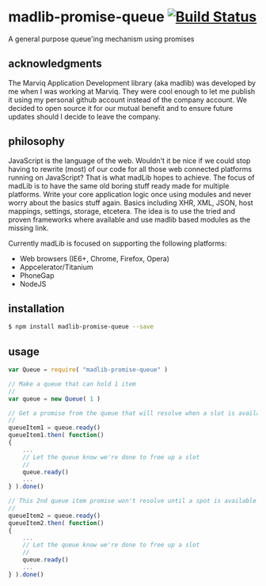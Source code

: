 # madlib-promise-queue [![Build Status](https://travis-ci.org/Qwerios/madlib-promise-queue.svg?branch=master)](https://travis-ci.org/Qwerios/madlib-promise-queue)
A general purpose queue'ing mechanism using promises


## acknowledgments
The Marviq Application Development library (aka madlib) was developed by me when I was working at Marviq. They were cool enough to let me publish it using my personal github account instead of the company account. We decided to open source it for our mutual benefit and to ensure future updates should I decide to leave the company.


## philosophy
JavaScript is the language of the web. Wouldn't it be nice if we could stop having to rewrite (most) of our code for all those web connected platforms running on JavaScript? That is what madLib hopes to achieve. The focus of madLib is to have the same old boring stuff ready made for multiple platforms. Write your core application logic once using modules and never worry about the basics stuff again. Basics including XHR, XML, JSON, host mappings, settings, storage, etcetera. The idea is to use the tried and proven frameworks where available and use madlib based modules as the missing link.

Currently madLib is focused on supporting the following platforms:

* Web browsers (IE6+, Chrome, Firefox, Opera)
* Appcelerator/Titanium
* PhoneGap
* NodeJS


## installation
```bash
$ npm install madlib-promise-queue --save
```

## usage
```javascript
var Queue = require( "madlib-promise-queue" )

// Make a queue that can hold 1 item
//
var queue = new Queue( 1 )

// Get a promise from the queue that will resolve when a slot is available
//
queueItem1 = queue.ready()
queueItem1.then( function()
{
    ...
    // Let the queue know we're done to free up a slot
    //
    queue.ready()
    ...
} ).done()

// This 2nd queue item promise won't resolve until a spot is available in the queue
//
queueItem2 = queue.ready()
queueItem2.then( function()
{
    ...
    // Let the queue know we're done to free up a slot
    //
    queue.ready()
    ...
} ).done()
```